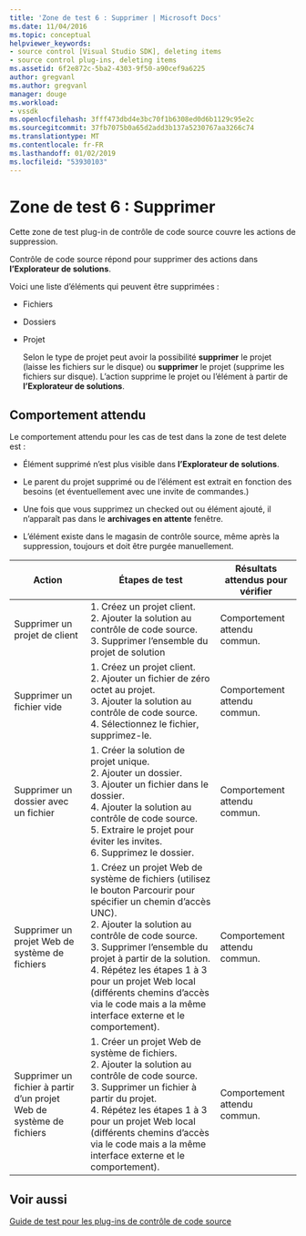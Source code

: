 ```yaml
---
title: 'Zone de test 6 : Supprimer | Microsoft Docs'
ms.date: 11/04/2016
ms.topic: conceptual
helpviewer_keywords:
- source control [Visual Studio SDK], deleting items
- source control plug-ins, deleting items
ms.assetid: 6f2e872c-5ba2-4303-9f50-a90cef9a6225
author: gregvanl
ms.author: gregvanl
manager: douge
ms.workload:
- vssdk
ms.openlocfilehash: 3fff473dbd4e3bc70f1b6308ed0d6b1129c95e2c
ms.sourcegitcommit: 37fb7075b0a65d2add3b137a5230767aa3266c74
ms.translationtype: MT
ms.contentlocale: fr-FR
ms.lasthandoff: 01/02/2019
ms.locfileid: "53930103"
---
```

# <a name="test-area-6-delete"></a>Zone de test 6 : Supprimer
Cette zone de test plug-in de contrôle de code source couvre les actions de suppression.  
  
 Contrôle de code source répond pour supprimer des actions dans **l’Explorateur de solutions**.  
  
 Voici une liste d’éléments qui peuvent être supprimées :  
  
- Fichiers  
  
- Dossiers  
  
- Projet  
  
  Selon le type de projet peut avoir la possibilité **supprimer** le projet (laisse les fichiers sur le disque) ou **supprimer** le projet (supprime les fichiers sur disque). L’action supprime le projet ou l’élément à partir de **l’Explorateur de solutions**.  
  
## <a name="expected-behavior"></a>Comportement attendu  
 Le comportement attendu pour les cas de test dans la zone de test delete est :  
  
-   Élément supprimé n’est plus visible dans **l’Explorateur de solutions**.  
  
-   Le parent du projet supprimé ou de l’élément est extrait en fonction des besoins (et éventuellement avec une invite de commandes.)  
  
-   Une fois que vous supprimez un checked out ou élément ajouté, il n’apparaît pas dans le **archivages en attente** fenêtre.  
  
-   L’élément existe dans le magasin de contrôle source, même après la suppression, toujours et doit être purgée manuellement.  
  
|Action|Étapes de test|Résultats attendus pour vérifier|  
|------------|----------------|--------------------------------|  
|Supprimer un projet de client|1.  Créez un projet client.<br />2.  Ajouter la solution au contrôle de code source.<br />3.  Supprimer l’ensemble du projet de solution|Comportement attendu commun.|  
|Supprimer un fichier vide|1.  Créez un projet client.<br />2.  Ajouter un fichier de zéro octet au projet.<br />3.  Ajouter la solution au contrôle de code source.<br />4.  Sélectionnez le fichier, supprimez-le.|Comportement attendu commun.|  
|Supprimer un dossier avec un fichier|1.  Créer la solution de projet unique.<br />2.  Ajouter un dossier.<br />3.  Ajouter un fichier dans le dossier.<br />4.  Ajouter la solution au contrôle de code source.<br />5.  Extraire le projet pour éviter les invites.<br />6.  Supprimez le dossier.|Comportement attendu commun.|  
|Supprimer un projet Web de système de fichiers|1.  Créez un projet Web de système de fichiers (utilisez le bouton Parcourir pour spécifier un chemin d’accès UNC).<br />2.  Ajouter la solution au contrôle de code source.<br />3.  Supprimer l’ensemble du projet à partir de la solution.<br />4.  Répétez les étapes 1 à 3 pour un projet Web local (différents chemins d’accès via le code mais a la même interface externe et le comportement).|Comportement attendu commun.|  
|Supprimer un fichier à partir d’un projet Web de système de fichiers|1.  Créer un projet Web de système de fichiers.<br />2.  Ajouter la solution au contrôle de code source.<br />3.  Supprimer un fichier à partir du projet.<br />4.  Répétez les étapes 1 à 3 pour un projet Web local (différents chemins d’accès via le code mais a la même interface externe et le comportement).|Comportement attendu commun.|  
  
## <a name="see-also"></a>Voir aussi  
 [Guide de test pour les plug-ins de contrôle de code source](../../extensibility/internals/test-guide-for-source-control-plug-ins.md)